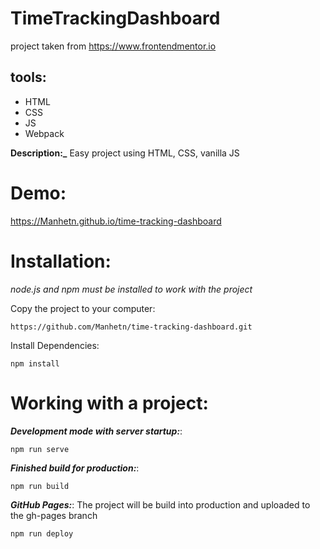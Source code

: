 # TimeTrackingDashboard

project taken from https://www.frontendmentor.io

## tools:
- HTML
- CSS
- JS
- Webpack

**Description:_** Easy project using HTML, CSS, vanilla JS

# Demo:

https://Manhetn.github.io/time-tracking-dashboard

# Installation:
_node.js and npm must be installed to work with the project_

Copy the project to your computer:

```
https://github.com/Manhetn/time-tracking-dashboard.git
```

Install Dependencies:

```
npm install
```

# Working with a project:

**_Development mode with server startup:_**:

```
npm run serve
```

**_Finished build for production:_**: 

```
npm run build
```

**_GitHub Pages:_**:  The project will be build into production and uploaded to the gh-pages branch

```
npm run deploy
```
